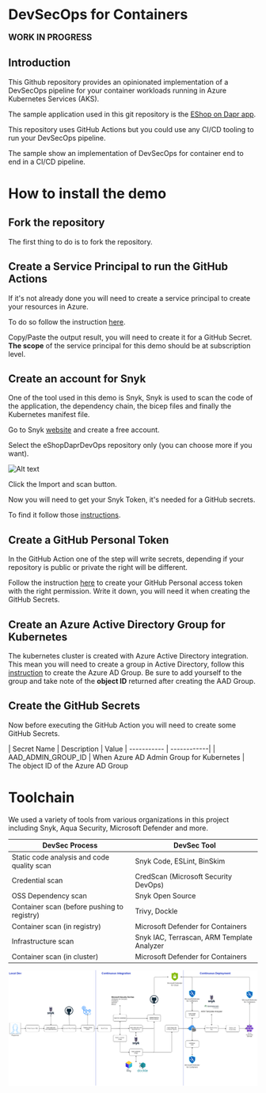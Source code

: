 # DevSecOps for Containers

**<span style="font-size:larger;">WORK IN PROGRESS</span>**

## Introduction

This Github repository provides an opinionated implementation of a DevSecOps pipeline for your container workloads running in Azure Kubernetes Services (AKS).

The sample application used in this git repository is the [EShop on Dapr app](https://github.com/dotnet-architecture/eShopOnDapr).

This repository uses GitHub Actions but you could use any CI/CD tooling to run your DevSecOps pipeline.

The sample show an implementation of DevSecOps for container end to end in a CI/CD pipeline.

# How to install the demo

## Fork the repository

The first thing to do is to fork the repository.

## Create a Service Principal to run the GitHub Actions

If it's not already done you will need to create a service principal to create your resources in Azure.

To do so follow the instruction [here](https://github.com/marketplace/actions/azure-login#configure-a-service-principal-with-a-secret).

Copy/Paste the output result, you will need to create it for a GitHub Secret.  **The scope** of the service principal for this demo should be at subscription level.

## Create an account for Snyk

One of the tool used in this demo is Snyk, Snyk is used to scan the code of the application, the dependency chain, the bicep files and finally the Kubernetes manifest file.

Go to Snyk [website](https://snyk.io/) and create a free account.

Select the eShopDaprDevOps repository only (you can choose more if you want).

<img alt="Alt text" src="https://raw.githubusercontent.com/appdevgbb/eShopDaprDevOps/main/images/snykrepo.png">

Click the Import and scan button.

Now you will need to get your Snyk Token, it's needed for a GitHub secrets.

To find it follow those [instructions](https://github.com/marketplace/actions/snyk#getting-your-snyk-token).

## Create a GitHub Personal Token

In the GitHub Action one of the step will write secrets, depending if your repository is public or private the right will be different.

Follow the instruction [here](https://github.com/gliech/create-github-secret-action#pa_token) to create your GitHub Personal  access token with the right permission.  Write it down, you will need it when creating the GitHub Secrets.

## Create an Azure Active Directory Group for Kubernetes

The kubernetes cluster is created with Azure Active Directory integration.  This mean you will need to create a group in Active Directory, follow this [instruction](https://docs.microsoft.com/en-us/azure/aks/managed-aad#before-you-begin) to create the Azure AD Group.  Be sure to add yourself to the group and take note of the 
**object ID** returned after creating the AAD Group.

## Create the GitHub Secrets

Now before executing the GitHub Action you will need to create some GitHub Secrets.

| Secret Name | Description | Value 
| ----------- | ------------|
| AAD_ADMIN_GROUP_ID | When Azure AD Admin Group for Kubernetes | The object ID of the Azure AD Group


# Toolchain

We used a variety of tools from various organizations in this project including Snyk, Aqua Security, Microsoft Defender and more.

| DevSec Process          | DevSec Tool          |
|------------------|---------------|
| Static code analysis and code quality scan | Snyk Code, ESLint, BinSkim | 
| Credential scan | CredScan (Microsoft Security DevOps)| 
| OSS Dependency scan | Snyk Open Source |
| Container scan (before pushing to registry) | Trivy, Dockle | 
| Container scan (in registry) | Microsoft Defender for Containers | 
| Infrastructure scan | Snyk IAC, Terrascan, ARM Template Analyzer |
| Container scan (in cluster)| Microsoft Defender for Containers |

![flow](./diagram/flow.png)




